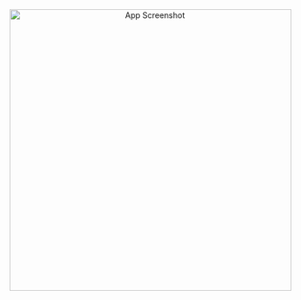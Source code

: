 <div align="center">
  <img src="https://files.oaiusercontent.com/file-B7iRxwiyVL3EuXyMzPd2e9?se=2024-12-31T12%3A05%3A42Z&sp=r&sv=2024-08-04&sr=b&rscc=max-age%3D604800%2C%20immutable%2C%20private&rscd=attachment%3B%20filename%3Df6922b77-a8d9-4c12-a5a6-df13a1ea0c3e.webp&sig=t9Tu8BwcSwbph2wm%2B%2BuUq5gZp0Xq81SVJWZYvS4RGj0%3D" alt="App Screenshot" width="500"/>
</div>
